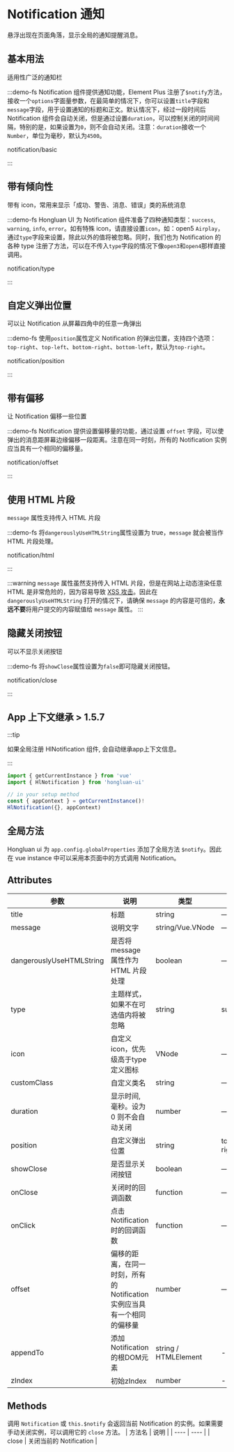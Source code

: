 # Notification 通知

悬浮出现在页面角落，显示全局的通知提醒消息。

## 基本用法

适用性广泛的通知栏

:::demo-fs Notification 组件提供通知功能，Element Plus 注册了`$notify`方法，接收一个`options`字面量参数，在最简单的情况下，你可以设置`title`字段和`message`字段，用于设置通知的标题和正文。默认情况下，经过一段时间后 Notification 组件会自动关闭，但是通过设置`duration`，可以控制关闭的时间间隔，特别的是，如果设置为`0`，则不会自动关闭。注意：`duration`接收一个`Number`，单位为毫秒，默认为`4500`。

notification/basic

:::

## 带有倾向性

带有 icon，常用来显示「成功、警告、消息、错误」类的系统消息

:::demo-fs Hongluan UI 为 Notification 组件准备了四种通知类型：`success`, `warning`, `info`, `error`。如有特殊 icon，请直接设置`icon`，如：open5 `Airplay`，通过`type`字段来设置，除此以外的值将被忽略。同时，我们也为 Notification 的各种 type 注册了方法，可以在不传入`type`字段的情况下像`open3`和`open4`那样直接调用。

notification/type

:::

## 自定义弹出位置

可以让 Notification 从屏幕四角中的任意一角弹出

:::demo-fs 使用`position`属性定义 Notification 的弹出位置，支持四个选项：`top-right`、`top-left`、`bottom-right`、`bottom-left`，默认为`top-right`。

notification/position

:::

## 带有偏移

让 Notification 偏移一些位置

:::demo-fs Notification 提供设置偏移量的功能，通过设置 `offset` 字段，可以使弹出的消息距屏幕边缘偏移一段距离。注意在同一时刻，所有的 Notification 实例应当具有一个相同的偏移量。

notification/offset

:::

## 使用 HTML 片段

`message` 属性支持传入 HTML 片段

:::demo-fs 将`dangerouslyUseHTMLString`属性设置为 true，`message` 就会被当作 HTML 片段处理。

notification/html

:::

:::warning
`message` 属性虽然支持传入 HTML 片段，但是在网站上动态渲染任意 HTML 是非常危险的，因为容易导致 [XSS 攻击](https://en.wikipedia.org/wiki/Cross-site_scripting)。因此在 `dangerouslyUseHTMLString` 打开的情况下，请确保 `message` 的内容是可信的，**永远不要**将用户提交的内容赋值给 `message` 属性。
:::

## 隐藏关闭按钮

可以不显示关闭按钮

:::demo-fs 将`showClose`属性设置为`false`即可隐藏关闭按钮。

notification/close

:::

## App 上下文继承 <hl-tag>> 1.5.7</hl-tag>

:::tip

如果全局注册 HlNotification 组件, 会自动继承app上下文信息。

:::

```ts
import { getCurrentInstance } from 'vue'
import { HlNotification } from 'hongluan-ui'

// in your setup method
const { appContext } = getCurrentInstance()!
HlNotification({}, appContext)
```

## 全局方法

Hongluan ui 为 `app.config.globalProperties` 添加了全局方法 `$notify`。因此在 vue instance 中可以采用本页面中的方式调用 Notification。

## Attributes

| 参数                     | 说明    | 类型             | 可选值                                      | 默认值    |
| ------------------------ | ----- | ---------------- | ------- | --------- |
| title                    | 标题  | string           | —                                           | —         |
| message                  | 说明文字   | string/Vue.VNode | —         | —         |
| dangerouslyUseHTMLString | 是否将 message 属性作为 HTML 片段处理     | boolean          | —   | false     |
| type                     | 主题样式，如果不在可选值内将被忽略   | string           | success/warning/info/error   | —         |
| icon                | 自定义icon，优先级高于type定义图标               | VNode           | —    | —         |
| customClass              | 自定义类名  | string           | —  | —         |
| duration                 | 显示时间, 毫秒。设为 0 则不会自动关闭   | number           | — | 4500      |
| position                 | 自定义弹出位置| string           | top-right/top-left/bottom-right/bottom-left | top-right |
| showClose                | 是否显示关闭按钮 | boolean          | —                                           | true      |
| onClose                  | 关闭时的回调函数  | function         | —                                           | —         |
| onClick                  | 点击 Notification 时的回调函数 | function         | —    | —         |
| offset                   | 偏移的距离，在同一时刻，所有的 Notification 实例应当具有一个相同的偏移量 | number  | —  | 0         |
| appendTo                 | 添加Notification的根DOM元素   | string / HTMLElement | -   | document.body |
| zIndex                   | 初始zIndex   | number               | -         | 0             |


## Methods

调用 `Notification` 或 `this.$notify` 会返回当前 Notification 的实例。如果需要手动关闭实例，可以调用它的 `close` 方法。
| 方法名 | 说明 |
| ---- | ---- |
| close | 关闭当前的 Notification |
